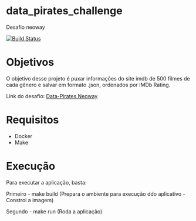 # data_pirates_challenge
Desafio neoway

[![Build Status](https://travis-ci.org/matheus-frota/data_pirates_challenge.svg?branch=master)](https://travis-ci.org/matheus-frota/data_pirates_challenge)

# Objetivos

O objetivo desse projeto é puxar informações do site imdb de 500 filmes de cada gênero e salvar em formato .json, ordenados por 	IMDb Rating.

Link do desafio: [Data-Pirates Neoway](https://github.com/NeowayLabs/jobs/blob/master/datapirates/challenge.md)

# Requisitos

* Docker
* Make

# Execução

Para executar a aplicação, basta:

Primeiro - make build (Prepara o ambiente para execução ddo aplicativo - Constroi a imagem)

Segundo - make run (Roda a aplicação)
